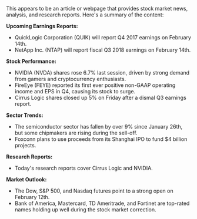 This appears to be an article or webpage that provides stock market news, analysis, and research reports. Here's a summary of the content:

**Upcoming Earnings Reports:**

* QuickLogic Corporation (QUIK) will report Q4 2017 earnings on February 14th.
* NetApp Inc. (NTAP) will report fiscal Q3 2018 earnings on February 14th.

**Stock Performance:**

* NVIDIA (NVDA) shares rose 6.7% last session, driven by strong demand from gamers and cryptocurrency enthusiasts.
* FireEye (FEYE) reported its first ever positive non-GAAP operating income and EPS in Q4, causing its stock to surge.
* Cirrus Logic shares closed up 5% on Friday after a dismal Q3 earnings report.

**Sector Trends:**

* The semiconductor sector has fallen by over 9% since January 26th, but some chipmakers are rising during the sell-off.
* Foxconn plans to use proceeds from its Shanghai IPO to fund $4 billion projects.

**Research Reports:**

* Today's research reports cover Cirrus Logic and NVIDIA.

**Market Outlook:**

* The Dow, S&P 500, and Nasdaq futures point to a strong open on February 12th.
* Bank of America, Mastercard, TD Ameritrade, and Fortinet are top-rated names holding up well during the stock market correction.